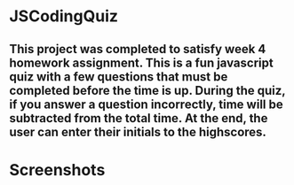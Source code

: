 # JSCodingQuiz
## This project was completed to satisfy week 4 homework assignment. This is a fun javascript quiz with a few questions that must be completed before the time is up. During the quiz, if you answer a question incorrectly, time will be subtracted from the total time. At the end, the user can enter their initials to the highscores. 
# Screenshots
